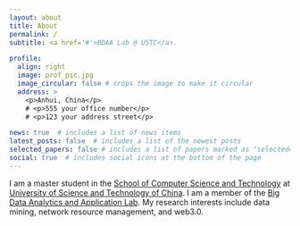 ```yaml
---
layout: about
title: About
permalink: /
subtitle: <a href='#'>BDAA Lab @ USTC</a>.

profile:
  align: right
  image: prof_pic.jpg
  image_circular: false # crops the image to make it circular
  address: >
    <p>Anhui, China</p>
    # <p>555 your office number</p>
    # <p>123 your address street</p>

news: true  # includes a list of news items
latest_posts: false  # includes a list of the newest posts
selected_papers: false # includes a list of papers marked as "selected={true}"
social: true  # includes social icons at the bottom of the page
---
```


I am a master student in the [School of Computer Science and Technology](http://cs.ustc.edu.cn/) at [University of Science and Technology of China](https://www.ustc.edu.cn/). I am a member of the [Big Data Analytics and Application Lab](http://bigdata.ustc.edu.cn/). My research interests include data mining, network resource management, and web3.0.

<!-- Put your address / P.O. box / other info right below your picture. You can also disable any of these elements by editing `profile` property of the YAML header of your `_pages/about.md`. Edit `_bibliography/papers.bib` and Jekyll will render your [publications page](/al-folio/publications/) automatically. -->

<!-- Link to your social media connections, too. This theme is set up to use [Font Awesome icons](http://fortawesome.github.io/Font-Awesome/) and [Academicons](https://jpswalsh.github.io/academicons/), like the ones below. Add your Facebook, Twitter, LinkedIn, Google Scholar, or just disable all of them. -->
